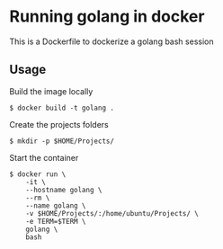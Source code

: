 # Running golang in docker

This is a Dockerfile to dockerize a golang bash session

## Usage

Build the image locally

    $ docker build -t golang .

Create the projects folders

    $ mkdir -p $HOME/Projects/

Start the container

    $ docker run \
        -it \
        --hostname golang \
        --rm \
        --name golang \
        -v $HOME/Projects/:/home/ubuntu/Projects/ \
        -e TERM=$TERM \
        golang \
        bash
